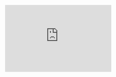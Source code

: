 <iframe src="https://koreaoffice-my.sharepoint.com/personal/imssh186_korea_edu/_layouts/15/Doc.aspx?sourcedoc={8965f179-b1eb-4ce0-97f9-37b4cfbf1bfa}&amp;action=embedview&amp;wdAr=1.7777777777777777" width="350px" height="221px" frameborder="0">포함된 <a target="_blank" href="https://office.com">Microsoft Office</a> 프레젠테이션, 제공: <a target="_blank" href="https://office.com/webapps">Office Online</a></iframe>

